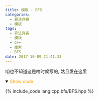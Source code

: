 ```yaml
---
title: 模板 - BFS
categories:
  - 算法竞赛
  - 模板
tags:
  - 算法竞赛
  - 模板
  - C++
  - 搜索
  - BFS
date: 2017-10-09 21:41:33
---
```


咱也不知道这是啥时候写的, 姑且发在这里

<!-- more -->

<details open='open'>
<summary><font color='orange'>Show code</font></summary>

{% include_code lang:cpp bfs/BFS.hpp %}

</details>

